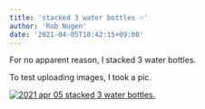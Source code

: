 ```yaml
---
title: 'stacked 3 water bottles 💦'
author: 'Rob Nugen'
date: '2021-04-05T18:42:15+09:00'
---
```


For no apparent reason, I stacked 3 water bottles.

To test uploading images, I took a pic.

[![2021 apr 05 stacked 3 water bottles.](//b.robnugen.com/journal/2021/thumbs/2021_apr_05_stacked_3_water_bottles.jpeg)](//b.robnugen.com/journal/2021/2021_apr_05_stacked_3_water_bottles.jpeg)
